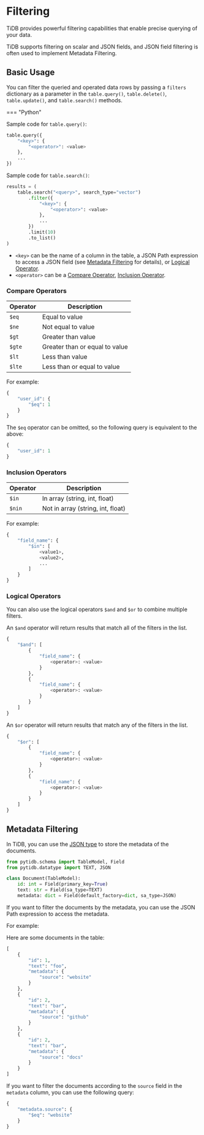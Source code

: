 # Filtering

TiDB provides powerful filtering capabilities that enable precise querying of your data.

TiDB supports filtering on scalar and JSON fields, and JSON field filtering is often used to implement Metadata Filtering.

## Basic Usage

You can filter the queried and operated data rows by passing a `filters` dictionary as a parameter in the `table.query()`, `table.delete()`, `table.update()`, and `table.search()` methods.

=== "Python"

Sample code for `table.query()`:

```python
table.query({
    "<key>": {
        "<operator>": <value>
    },
    ...
})
```

Sample code for `table.search()`:

```python
results = (
    table.search("<query>", search_type="vector")
        .filter({
            "<key>": {
                "<operator>": <value>
            },
            ...
        })
        .limit(10)
        .to_list()
)
```

- `<key>` can be the name of a column in the table, a JSON Path expression to access a JSON field (see [Metadata Filtering](#metadata-filtering) for details), or [Logical Operator](#logical-operators).
- `<operator>` can be a [Compare Operator](#compare-operators), [Inclusion Operator](#inclusion-operators).

### Compare Operators

| Operator | Description                                  | 
|----------|----------------------------------------------|
| `$eq`    | Equal to value                                |
| `$ne`    | Not equal to value                            |
| `$gt`    | Greater than value                            |
| `$gte`   | Greater than or equal to value                |
| `$lt`    | Less than value                               |
| `$lte`   | Less than or equal to value                   |

For example:

```python
{
    "user_id": {
        "$eq": 1
    }
}
```

The `$eq` operator can be omitted, so the following query is equivalent to the above:

```python
{
    "user_id": 1
}
```

### Inclusion Operators

| Operator | Description                                  | 
|----------|----------------------------------------------|
| `$in`    | In array (string, int, float)                |
| `$nin`   | Not in array (string, int, float)            |


For example:
```python
{
    "field_name": {
        "$in": [
            <value1>,
            <value2>,
            ...
        ]
    }
}
```

### Logical Operators

You can also use the logical operators `$and` and `$or` to combine multiple filters.

An `$and` operator will return results that match all of the filters in the list.

```python
{
    "$and": [
        {
            "field_name": {
                <operator>: <value>
            }
        },
        {
            "field_name": {
                <operator>: <value>
            }
        }
    ]
}
```

An `$or` operator will return results that match any of the filters in the list.

```python
{
    "$or": [
        {
            "field_name": {
                <operator>: <value>
            }
        },
        {
            "field_name": {
                <operator>: <value>
            }
        }
    ]
}
```

## Metadata Filtering

In TiDB, you can use the [JSON type](https://docs.pingcap.com/tidb/stable/data-type-json/) to store the metadata of the documents.

```python
from pytidb.schema import TableModel, Field
from pytidb.datatype import TEXT, JSON

class Document(TableModel):
    id: int = Field(primary_key=True)
    text: str = Field(sa_type=TEXT)
    metadata: dict = Field(default_factory=dict, sa_type=JSON)
```

If you want to filter the documents by the metadata, you can use the JSON Path expression to access the metadata.

For example:

Here are some documents in the table:

```python
[
    {
        "id": 1,
        "text": "foo",
        "metadata": {
            "source": "website"
        }
    },
    {
        "id": 2,
        "text": "bar",
        "metadata": {
            "source": "github"
        }
    },
    {
        "id": 2,
        "text": "bar",
        "metadata": {
            "source": "docs"
        }
    }
]
```

If you want to filter the documents according to the `source` field in the `metadata` column, you can use the following query:

```python
{
    "metadata.source": {
        "$eq": "website"
    }
}
```
